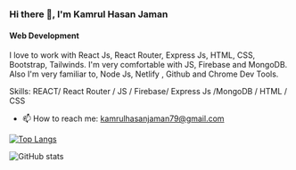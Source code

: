 ### Hi there 👋, I'm Kamrul Hasan Jaman
#### Web Development


I love to work with React Js, React Router, Express Js, HTML, CSS, Bootstrap, Tailwinds. I'm very comfortable with JS,  Firebase and MongoDB. Also I'm very familiar to, Node Js, Netlify , Github and Chrome Dev Tools.

Skills:  REACT/ React Router / JS / Firebase/ Express Js /MongoDB / HTML / CSS

- 📫 How to reach me: kamrulhasanjaman79@gmail.com 



[![Top Langs](https://github-readme-stats.vercel.app/api/top-langs/?username=kamrul25)](https://github.com/anuraghazra/github-readme-stats)

![GitHub stats](https://github-readme-stats.vercel.app/api?username=kamrul25&show_icons=true)  


